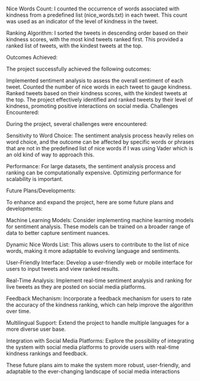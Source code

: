 Nice Words Count: I counted the occurrence of words associated with kindness from a predefined list (nice_words.txt) in each tweet. This count was used as an indicator of the level of kindness in the tweet.

Ranking Algorithm: I sorted the tweets in descending order based on their kindness scores, with the most kind tweets ranked first. This provided a ranked list of tweets, with the kindest tweets at the top.

Outcomes Achieved:

The project successfully achieved the following outcomes:

Implemented sentiment analysis to assess the overall sentiment of each tweet.
Counted the number of nice words in each tweet to gauge kindness.
Ranked tweets based on their kindness scores, with the kindest tweets at the top.
The project effectively identified and ranked tweets by their level of kindness, promoting positive interactions on social media.
Challenges Encountered:

During the project, several challenges were encountered:

Sensitivity to Word Choice: The sentiment analysis process heavily relies on word choice, and the outcome can be affected by specific words or phrases that are not in the predefined list of nice words if I was using Vader which is an old kind of way to approach this.

Performance: For large datasets, the sentiment analysis process and ranking can be computationally expensive. Optimizing performance for scalability is important.

Future Plans/Developments:

To enhance and expand the project, here are some future plans and developments:

Machine Learning Models: Consider implementing machine learning models for sentiment analysis. These models can be trained on a broader range of data to better capture sentiment nuances.

Dynamic Nice Words List: This allows users to contribute to the list of nice words, making it more adaptable to evolving language and sentiments.

User-Friendly Interface: Develop a user-friendly web or mobile interface for users to input tweets and view ranked results.

Real-Time Analysis: Implement real-time sentiment analysis and ranking for live tweets as they are posted on social media platforms.

Feedback Mechanism: Incorporate a feedback mechanism for users to rate the accuracy of the kindness ranking, which can help improve the algorithm over time.

Multilingual Support: Extend the project to handle multiple languages for a more diverse user base.

Integration with Social Media Platforms: Explore the possibility of integrating the system with social media platforms to provide users with real-time kindness rankings and feedback.

These future plans aim to make the system more robust, user-friendly, and adaptable to the ever-changing landscape of social media interactions
